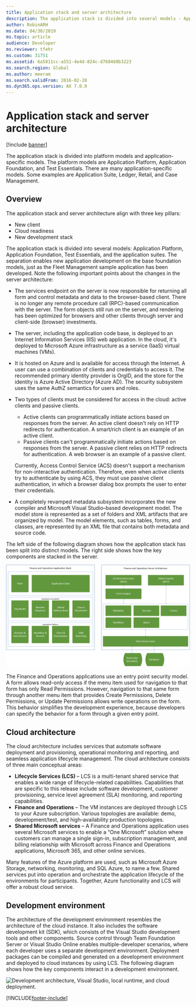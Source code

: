 ```yaml
---
title: Application stack and server architecture
description: The application stack is divided into several models - Application Platform, Application Foundation, Test Essentials, and the application suites. 
author: RobinARH
ms.date: 04/30/2019
ms.topic: article
audience: Developer
ms.reviewer: tfehr
ms.custom: 31751
ms.assetid: 6a5811cc-a551-4e4d-824c-d760460b3223
ms.search.region: Global
ms.author: meeram
ms.search.validFrom: 2016-02-28
ms.dyn365.ops.version: AX 7.0.0
---
```


# Application stack and server architecture

[!include [banner](../includes/banner.md)]

The application stack is divided into platform models and application-specific models. The platform models are Application Platform, Application Foundation, and Test Essentials. There are many application-specific models. Some examples are Application Suite, Ledger, Retail, and Case Management.

## Overview

The application stack and server architecture align with three key pillars:

-   New client
-   Cloud readiness
-   New development stack

The application stack is divided into several models: Application Platform, Application Foundation, Test Essentials, and the application suites. The separation enables new application development on the base foundation models, just as the Fleet Management sample application has been developed. Note the following important points about the changes in the server architecture:

-   The services endpoint on the server is now responsible for returning all form and control metadata and data to the browser-based client. There is no longer any remote procedure call (RPC)-based communication with the server. The form objects still run on the server, and rendering has been optimized for browsers and other clients through server and client-side (browser) investments.
-   The server, including the application code base, is deployed to an Internet Information Services (IIS) web application. In the cloud, it's deployed to Microsoft Azure infrastructure as a service (IaaS) virtual machines (VMs).
-   It is hosted on Azure and is available for access through the Internet. A user can use a combination of clients and credentials to access it. The recommended primary identity provider is OrgID, and the store for the identity is Azure Active Directory (Azure AD). The security subsystem uses the same AuthZ semantics for users and roles.
-   Two types of clients must be considered for access in the cloud: active clients and passive clients.
    -   Active clients can programmatically initiate actions based on responses from the server. An active client doesn't rely on HTTP redirects for authentication. A smart/rich client is an example of an active client.
    -   Passive clients can't programmatically initiate actions based on responses from the server. A passive client relies on HTTP redirects for authentication. A web browser is an example of a passive client.

    Currently, Access Control Service (ACS) doesn't support a mechanism for non-interactive authentication. Therefore, even when active clients try to authenticate by using ACS, they must use passive client authentication, in which a browser dialog box prompts the user to enter their credentials.
-   A completely revamped metadata subsystem incorporates the new compiler and Microsoft Visual Studio–based development model. The model store is represented as a set of folders and XML artifacts that are organized by model. The model elements, such as tables, forms, and classes, are represented by an XML file that contains both metadata and source code.

The left side of the following diagram shows how the application stack has been split into distinct models. The right side shows how the key components are stacked in the server. 

[![Architecture drawing.](./media/ArchitectureDrawing1.png)](./media/ArchitectureDrawing1.png)   

The Finance and Operations applications use an entry point security model. A form allows read-only access if the menu item used for navigation to that form has only Read Permissions. However, navigation to that same form through another menu item that provides Create Permissions, Delete Permissions, or Update Permissions allows write operations on the form. This behavior simplifies the development experience, because developers can specify the behavior for a form through a given entry point.

## Cloud architecture
The cloud architecture includes services that automate software deployment and provisioning, operational monitoring and reporting, and seamless application lifecycle management. The cloud architecture consists of three main conceptual areas:

-   **Lifecycle Services (LCS)** – LCS is a multi-tenant shared service that enables a wide range of lifecycle-related capabilities. Capabilities that are specific to this release include software development, customer provisioning, service level agreement (SLA) monitoring, and reporting capabilities.
-   **Finance and Operations** – The VM instances are deployed through LCS to your Azure subscription. Various topologies are available: demo, development/test, and high-availability production topologies.
-   **Shared Microsoft services** – A Finance and Operations application uses several Microsoft services to enable a “One Microsoft” solution where customers can manage a single sign-in, subscription management, and billing relationship with Microsoft across Finance and Operations applications, Microsoft 365, and other online services.

Many features of the Azure platform are used, such as Microsoft Azure Storage, networking, monitoring, and SQL Azure, to name a few.  Shared services put into operation and orchestrate the application lifecycle of the environments for participants. Together, Azure functionality and LCS will offer a robust cloud service.

## Development environment
The architecture of the development environment resembles the architecture of the cloud instance. It also includes the software development kit (SDK), which consists of the Visual Studio development tools and other components. Source control through Team Foundation Server or Visual Studio Online enables multiple-developer scenarios, where each developer uses a separate development environment. Deployment packages can be compiled and generated on a development environment and deployed to cloud instances by using LCS. The following diagram shows how the key components interact in a development environment.

![Development architecture, Visual Studio, local runtime, and cloud deployment.](./media/dev-environ.png)


[!INCLUDE[footer-include](../../../includes/footer-banner.md)]